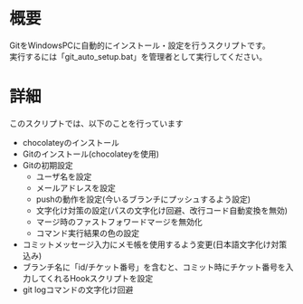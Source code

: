 # 概要
GitをWindowsPCに自動的にインストール・設定を行うスクリプトです。  
実行するには「git_auto_setup.bat」を管理者として実行してください。

# 詳細
このスクリプトでは、以下のことを行っています
- chocolateyのインストール
- Gitのインストール(chocolateyを使用)
- Gitの初期設定
  - ユーザ名を設定
  - メールアドレスを設定
  - pushの動作を設定(今いるブランチにプッシュするよう設定)
  - 文字化け対策の設定(パスの文字化け回避、改行コード自動変換を無効)
  - マージ時のファストフォワードマージを無効化
  - コマンド実行結果の色の設定
- コミットメッセージ入力にメモ帳を使用するよう変更(日本語文字化け対策込み)
- ブランチ名に「id/チケット番号」を含むと、コミット時にチケット番号を入力してくれるHookスクリプトを設定
- git logコマンドの文字化け回避
